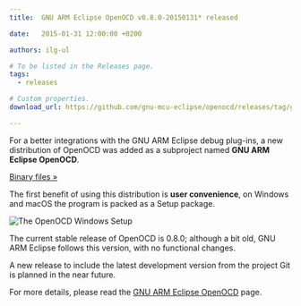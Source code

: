 ```yaml
---
title:  GNU ARM Eclipse OpenOCD v0.8.0-20150131* released

date:   2015-01-31 12:00:00 +0200

authors: ilg-ul

# To be listed in the Releases page.
tags:
  - releases

# Custom properties.
download_url: https://github.com/gnu-mcu-eclipse/openocd/releases/tag/gae-0.8.0-20150131/

---
```


For a better integrations with the GNU ARM Eclipse debug plug-ins, a new distribution of OpenOCD was added as a subproject named **GNU ARM Eclipse OpenOCD**.

<!-- truncate -->

<p><a href={frontMatter.download_url}>Binary files »</a></p>

The first benefit of using this distribution is **user convenience**, on Windows and macOS the program is packed as a Setup package.

![The OpenOCD Windows Setup](/img/openocd-setup-wizard.png)

The current stable release of OpenOCD is 0.8.0; although a bit old, GNU ARM Eclipse follows this version, with no functional changes.

A new release to include the latest development version from the project Git is planned in the near future.

For more details, please read the [GNU ARM Eclipse OpenOCD](/) page.
